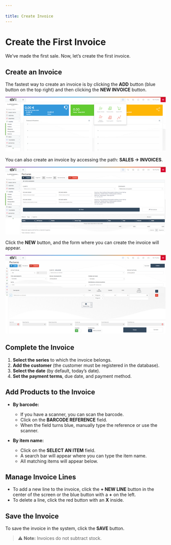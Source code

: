 ```yaml
---

title: Create Invoice  
---  
```

# Create the First Invoice  

We’ve made the first sale. Now, let’s create the first invoice.  

## Create an Invoice  

The fastest way to create an invoice is by clicking the **ADD** button (blue button on the top right) and then clicking the **NEW INVOICE** button.  

![Image01](../../../../assets/tips/Factura01.png)

You can also create an invoice by accessing the path: **SALES → INVOICES**.  

![Image02](../../../../assets/tips/Factura02.png)

Click the **NEW** button, and the form where you can create the invoice will appear.  

![Image03](../../../../assets/tips/Factura03.png)

## Complete the Invoice  

1. **Select the series** to which the invoice belongs.  
2. **Add the customer** (the customer must be registered in the database).  
3. **Select the date** (by default, today’s date).  
4. **Set the payment terms**, due date, and payment method.  

## Add Products to the Invoice  

- **By barcode:**  
  - If you have a scanner, you can scan the barcode.  
  - Click on the **BARCODE REFERENCE** field.  
  - When the field turns blue, manually type the reference or use the scanner.  

- **By item name:**  
  - Click on the **SELECT AN ITEM** field.  
  - A search bar will appear where you can type the item name.  
  - All matching items will appear below.  

## Manage Invoice Lines  

- To add a new line to the invoice, click the **+ NEW LINE** button in the center of the screen or the blue button with a **+** on the left.  
- To delete a line, click the red button with an **X** inside.  

## Save the Invoice  

To save the invoice in the system, click the **SAVE** button.  

> ⚠️ **Note:** Invoices do not subtract stock.
